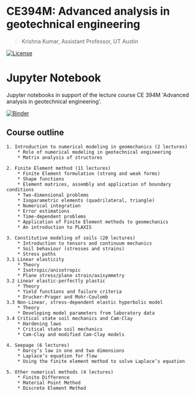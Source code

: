 # CE394M: Advanced analysis in geotechnical engineering
> Krishna Kumar, Assistant Professor, UT Austin

[![License](https://img.shields.io/badge/license-CC--By--SA--4.0-brightgreen.svg)](https://raw.githubusercontent.com/kks32-courses/ce394m/master/LICENSE.md)

# Jupyter Notebook

Jupyter notebooks in support of the lecture course CE 394M 'Advanced analysis in geotechnical engineering'.

[![Binder](https://mybinder.org/badge_logo.svg)](https://mybinder.org/v2/gh/kks32-courses/ce394m/master)

## Course outline

    1. Introduction to numerical modeling in geomechanics (2 lectures)
        * Role of numerical modeling in geotechnical engineering
        * Matrix analysis of structures

    2. Finite Element method (11 lectures)
        * Finite Element formulation (strong and weak forms)
        * Shape functions
        * Element matrices, assembly and application of boundary conditions
        * Two-dimensional problems
        * Isoparametric elements (quadrilateral, triangle)
        * Numerical integration
        * Error estimations
        * Time-dependent problems
        * Application of Finite Element methods to geomechanics
        * An introduction to PLAXIS

    3. Constitutive modeling of soils (20 lectures)
        * Introduction to tensors and continuum mechanics
        * Soil behaviour (stresses and strains)
        * Stress paths
    3.1 Linear elasticity
        * Theory
        * Isotropic/anisotropic
        * Plane stress/plane strain/axisymmetry
    3.2 Linear elastic-perfectly plastic
        * Theory
        * Yield functions and failure criteria
        * Drucker-Prager and Mohr-Coulomb
    3.3 Non-Linear, stress-dependent elastic hyperbolic model
        * Theory
        * Developing model parameters from laboratory data
    3.4 Critical state soil mechanics and Cam-Clay
        * Hardening laws
        * Critical state soil mechanics
        * Cam-Clay and modified Cam-Clay models

    4. Seepage (6 lectures)
        * Darcy’s law in one and two dimensions
        * Laplace’s equation for flow
        * Using the finite element method to solve Laplace’s equation

    5. Other numerical methods (4 lectures)
        * Finite Difference
        * Material Point Method
        * Discrete Element Method
